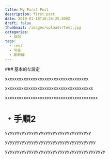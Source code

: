 ```yaml
---
title: My First Post
description: first post
date: 2019-01-18T10:26:25.000Z
draft: false
thumbnail: /images/uploads/test.jpg
categories:
  - 日記
tags:
  - test
  - 写真
  - 新幹線
---
```

\### 基本的な設定

xxxxxxxxxxxxxxxxxxxxxxxxxxxxxxxxxxxx

xxxxxxxxxxxxxxxxxxxxxxxxxxxxxxxxxxxxxx

xxxxxxxxxxxxxxxxxxxxxxxxxxxxxxxxxxxxxxxx

# ・手順2

yyyyyyyyyyyyyyyyyyyyyyyyyyyyyyyyyyyy

yyyyyyyyyyyyyyyyyyyyyyyyyyyyyyyyyyyyyy

yyyyyyyyyyyyyyyyyyyyyyyyyyyyyyyyyyyyyyyyyy
